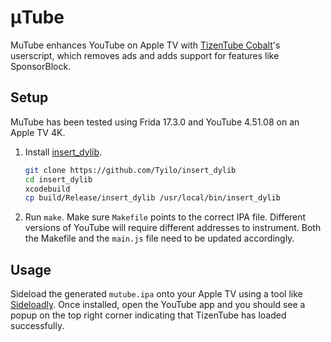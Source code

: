 # μTube

MuTube enhances YouTube on Apple TV with [TizenTube Cobalt](https://github.com/reisxd/TizenTubeCobalt)'s userscript,
which removes ads and adds support for features like SponsorBlock.

## Setup

MuTube has been tested using Frida 17.3.0 and YouTube 4.51.08 on an Apple TV 4K.

1. Install [insert_dylib](https://github.com/Tyilo/insert_dylib).

    ```bash
    git clone https://github.com/Tyilo/insert_dylib
    cd insert_dylib
    xcodebuild
    cp build/Release/insert_dylib /usr/local/bin/insert_dylib
    ```

2. Run `make`. Make sure `Makefile` points to the correct IPA file.
   Different versions of YouTube will require different addresses to instrument.
   Both the Makefile and the `main.js` file need to be updated accordingly.

## Usage

Sideload the generated `mutube.ipa` onto your Apple TV using a tool like [Sideloadly](https://sideloadly.io/).
Once installed, open the YouTube app and you should see a popup on the top right corner indicating that
TizenTube has loaded successfully.
